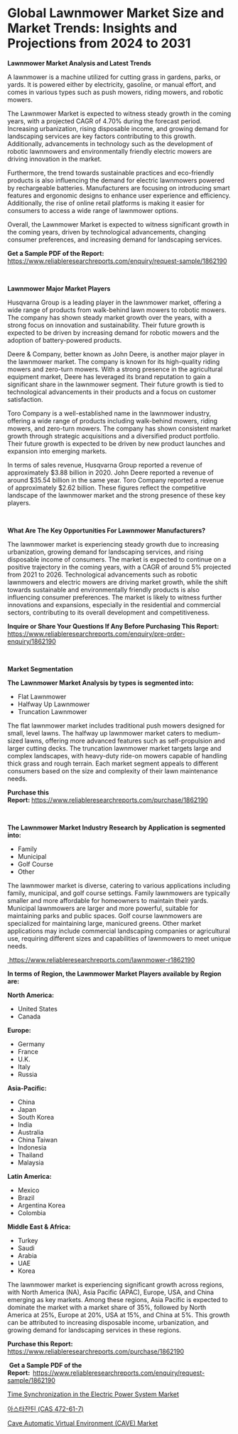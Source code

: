 <p><h1>Global Lawnmower Market Size and Market Trends: Insights and Projections from 2024 to 2031</h1></p><p><strong>Lawnmower Market Analysis and Latest Trends</strong></p>
<p><p>A lawnmower is a machine utilized for cutting grass in gardens, parks, or yards. It is powered either by electricity, gasoline, or manual effort, and comes in various types such as push mowers, riding mowers, and robotic mowers.</p><p>The Lawnmower Market is expected to witness steady growth in the coming years, with a projected CAGR of 4.70% during the forecast period. Increasing urbanization, rising disposable income, and growing demand for landscaping services are key factors contributing to this growth. Additionally, advancements in technology such as the development of robotic lawnmowers and environmentally friendly electric mowers are driving innovation in the market.</p><p>Furthermore, the trend towards sustainable practices and eco-friendly products is also influencing the demand for electric lawnmowers powered by rechargeable batteries. Manufacturers are focusing on introducing smart features and ergonomic designs to enhance user experience and efficiency. Additionally, the rise of online retail platforms is making it easier for consumers to access a wide range of lawnmower options.</p><p>Overall, the Lawnmower Market is expected to witness significant growth in the coming years, driven by technological advancements, changing consumer preferences, and increasing demand for landscaping services.</p></p>
<p><strong>Get a Sample PDF of the Report:&nbsp;</strong> <a href="https://www.reliableresearchreports.com/enquiry/request-sample/1862190">https://www.reliableresearchreports.com/enquiry/request-sample/1862190</a></p>
<p>&nbsp;</p>
<p><strong>Lawnmower Major Market Players</strong></p>
<p><p>Husqvarna Group is a leading player in the lawnmower market, offering a wide range of products from walk-behind lawn mowers to robotic mowers. The company has shown steady market growth over the years, with a strong focus on innovation and sustainability. Their future growth is expected to be driven by increasing demand for robotic mowers and the adoption of battery-powered products.</p><p>Deere & Company, better known as John Deere, is another major player in the lawnmower market. The company is known for its high-quality riding mowers and zero-turn mowers. With a strong presence in the agricultural equipment market, Deere has leveraged its brand reputation to gain a significant share in the lawnmower segment. Their future growth is tied to technological advancements in their products and a focus on customer satisfaction.</p><p>Toro Company is a well-established name in the lawnmower industry, offering a wide range of products including walk-behind mowers, riding mowers, and zero-turn mowers. The company has shown consistent market growth through strategic acquisitions and a diversified product portfolio. Their future growth is expected to be driven by new product launches and expansion into emerging markets.</p><p>In terms of sales revenue, Husqvarna Group reported a revenue of approximately $3.88 billion in 2020. John Deere reported a revenue of around $35.54 billion in the same year. Toro Company reported a revenue of approximately $2.62 billion. These figures reflect the competitive landscape of the lawnmower market and the strong presence of these key players.</p></p>
<p>&nbsp;</p>
<p><strong>What Are The Key Opportunities For Lawnmower Manufacturers?</strong></p>
<p><p>The lawnmower market is experiencing steady growth due to increasing urbanization, growing demand for landscaping services, and rising disposable income of consumers. The market is expected to continue on a positive trajectory in the coming years, with a CAGR of around 5% projected from 2021 to 2026. Technological advancements such as robotic lawnmowers and electric mowers are driving market growth, while the shift towards sustainable and environmentally friendly products is also influencing consumer preferences. The market is likely to witness further innovations and expansions, especially in the residential and commercial sectors, contributing to its overall development and competitiveness.</p></p>
<p><strong>Inquire or Share Your Questions If Any Before Purchasing This Report:</strong> <a href="https://www.reliableresearchreports.com/enquiry/pre-order-enquiry/1862190">https://www.reliableresearchreports.com/enquiry/pre-order-enquiry/1862190</a></p>
<p>&nbsp;</p>
<p><strong>Market Segmentation</strong></p>
<p><strong>The Lawnmower Market Analysis by types is segmented into:</strong></p>
<p><ul><li>Flat Lawnmower</li><li>Halfway Up Lawnmower</li><li>Truncation Lawnmower</li></ul></p>
<p><p>The flat lawnmower market includes traditional push mowers designed for small, level lawns. The halfway up lawnmower market caters to medium-sized lawns, offering more advanced features such as self-propulsion and larger cutting decks. The truncation lawnmower market targets large and complex landscapes, with heavy-duty ride-on mowers capable of handling thick grass and rough terrain. Each market segment appeals to different consumers based on the size and complexity of their lawn maintenance needs.</p></p>
<p><strong>Purchase this Report:&nbsp;</strong><a href="https://www.reliableresearchreports.com/purchase/1862190">https://www.reliableresearchreports.com/purchase/1862190</a></p>
<p>&nbsp;</p>
<p><strong>The Lawnmower Market Industry Research by Application is segmented into:</strong></p>
<p><ul><li>Family</li><li>Municipal</li><li>Golf Course</li><li>Other</li></ul></p>
<p><p>The lawnmower market is diverse, catering to various applications including family, municipal, and golf course settings. Family lawnmowers are typically smaller and more affordable for homeowners to maintain their yards. Municipal lawnmowers are larger and more powerful, suitable for maintaining parks and public spaces. Golf course lawnmowers are specialized for maintaining large, manicured greens. Other market applications may include commercial landscaping companies or agricultural use, requiring different sizes and capabilities of lawnmowers to meet unique needs.</p></p>
<p><a href="https://www.reliableresearchreports.com/lawnmower-r1862190">&nbsp;https://www.reliableresearchreports.com/lawnmower-r1862190</a></p>
<p><strong>In terms of Region, the Lawnmower Market Players available by Region are:</strong></p>
<p>
    <p> <strong> North America: </strong>
        <ul>
            <li>United States</li>
            <li>Canada</li>
        </ul>
        </p> 
    <p> <strong> Europe: </strong>
        <ul>
            <li>Germany</li>
            <li>France</li>
            <li>U.K.</li>
            <li>Italy</li>
            <li>Russia</li>
        </ul>
        </p> 
    <p> <strong> Asia-Pacific: </strong>
        <ul>
            <li>China</li>
            <li>Japan</li>
            <li>South Korea</li>
            <li>India</li>
            <li>Australia</li>
            <li>China Taiwan</li>
            <li>Indonesia</li>
            <li>Thailand</li>
            <li>Malaysia</li>
        </ul>
        </p> 
    <p> <strong> Latin America: </strong>
        <ul>
            <li>Mexico</li>
            <li>Brazil</li>
            <li>Argentina Korea</li>
            <li>Colombia</li>
        </ul>
        </p> 
    <p> <strong> Middle East & Africa: </strong>
        <ul>
            <li>Turkey</li>
            <li>Saudi</li>
            <li>Arabia</li>
            <li>UAE</li>
            <li>Korea</li>
        </ul>
    </p>
    </p>
<p><p>The lawnmower market is experiencing significant growth across regions, with North America (NA), Asia Pacific (APAC), Europe, USA, and China emerging as key markets. Among these regions, Asia Pacific is expected to dominate the market with a market share of 35%, followed by North America at 25%, Europe at 20%, USA at 15%, and China at 5%. This growth can be attributed to increasing disposable income, urbanization, and growing demand for landscaping services in these regions.</p></p>
<p><strong>Purchase this Report: </strong><a href="https://www.reliableresearchreports.com/purchase/1862190">https://www.reliableresearchreports.com/purchase/1862190</a></p>
<p>&nbsp;<strong>Get a Sample PDF of the Report:&nbsp;&nbsp;</strong><a href="https://www.reliableresearchreports.com/enquiry/request-sample/1862190">https://www.reliableresearchreports.com/enquiry/request-sample/1862190</a></p>
<p><strong></strong></p>
<p><p><a href="https://github.com/mateobossinovero/Market-Research-Report-List-1/blob/main/time-synchronization-in-the-electric-power-system-market.md">Time Synchronization in the Electric Power System Market</a></p><p><a href="https://github.com/lzuwsfreyoq70/Market-Research-Report-List-2/blob/main/2420580162357.md">아스타잔틴 (CAS 472-61-7)</a></p><p><a href="https://view.publitas.com/reportprime-1/cave-automatic-virtual-environment-cave-industry-analysis-report-its-market-size-share-trends-by-application-region-competitive-strategies-2024-2031/">Cave Automatic Virtual Environment (CAVE) Market</a></p></p>